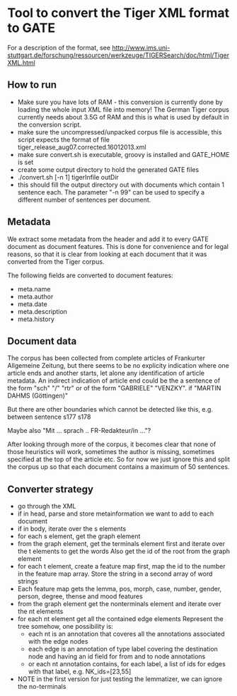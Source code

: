 # Tool to convert the Tiger XML format to GATE

For a description of the format, see http://www.ims.uni-stuttgart.de/forschung/ressourcen/werkzeuge/TIGERSearch/doc/html/TigerXML.html

## How to run

* Make sure you have lots of RAM - this conversion is currently done by loading the whole input XML file into memory! The German Tiger corpus currently needs about 3.5G of RAM and this is what is used by default in the conversion script.
* make sure the uncompressed/unpacked corpus file is accessible, this script expects the format of
   file tiger_release_aug07.corrected.16012013.xml
* make sure convert.sh is executable, groovy is installed and GATE_HOME is set
* create some output directory to hold the generated GATE files
* ./convert.sh [-n 1] tigerInfile outDir
* this should fill the output directory out with documents which contain 1 sentence each. The
  parameter "-n 99" can be used to specify a different number of sentences per document.

## Metadata

We extract some metadata from the header and add it to every GATE document as document features.
This is done for convenience and for legal reasons, so that it is clear from looking at each 
document that it was converted from the Tiger corpus.

The following fields are converted to document features:
* meta.name
* meta.author
* meta.date
* meta.description
* meta.history

## Document data

The corpus has been collected from complete articles of Frankurter Allgemeine Zeitung, but there seems 
to be no explicity indication where one article ends and another starts, let alone any identification
of article metadata.
An indirect indication of article end could be the a sentence of the form "sch" "/" "rtr" or of the form
"GABRIELE" "VENZKY".
if "MARTIN DAHMS (Göttingen)"

But there are other boundaries which cannot be detected like this, e.g. between sentence s177 s178

Maybe also "Mit ... sprach .. FR-Redakteur/in ..."?

After looking through more of the corpus, it becomes clear that none of those heuristics will work,
sometimes the author is missing, sometimes specified at the top of the article etc. 
So for now we just ignore this and split the corpus up so that each document contains a maximum 
of 50 sentences.

## Converter strategy 

* go through the XML 
* if in head, parse and store metainformation we want to add to each document
* if in body, iterate over the s elements
* for each s element, get the graph element
* from the graph element, get the terminals element first and iterate over the t elements to get the words
  Also get the id of the root from the graph element
* for each t element, create a feature map first, map the id to the number in the feature map array.
  Store the string in a second array of word strings
* Each feature map gets the lemma, pos, morph, case, number, gender, person, degree, thense and mood features
* from the graph element get the nonterminals element and iterate over the nt elements
* for each nt element get all the contained edge elements
  Represent the tree somehow, one possibility is:
  * each nt is an annotation that coveres all the annotations associated with the edge nodes 
  * each edge is an annotation of type label covering the destination node and having an id field for
    from and to node annotations
  * or each nt annotation contains, for each label, a list of ids for edges with that label, e.g. NK_ids=[23,55]
* NOTE in the first version for just testing the lemmatizer, we can ignore the no-terminals


 

